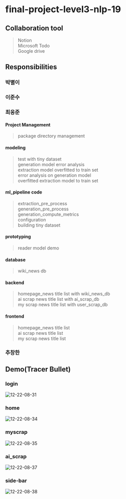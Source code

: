# final-project-level3-nlp-19
## Collaboration tool
> Notion  
> Microsoft Todo  
> Google drive  

## Responsibilities

### 박별이

### 이준수

### 최웅준
#### Project Management
> package directory management
#### modeling
> test with tiny dataset  
> generation model error analysis  
> extraction model overfitted to train set   
> error analysis on generation model   
> overfitted extraction model  to train set   

#### ml_pipeline code
> extraction_pre_process  
> generation_pre_process  
> generation_compute_metrics  
> configuration  
> building tiny dataset 
#### prototyping
> reader model demo
#### database
> wiki_news db
#### backend
> homepage_news title list  with wiki_news_db  
> ai scrap news title list  with ai_scrap_db  
> my scrap news title list  with user_scrap_db  
#### frontend
> homepage_news title list  
> ai scrap news title list  
> my scrap news title list  

### 추창한

## Demo(Tracer Bullet)
### login
![12-22-08-31](https://user-images.githubusercontent.com/50165842/147010980-eed7db8f-66a3-416f-a734-a9d568be24cb.gif)

### home
![12-22-08-34](https://user-images.githubusercontent.com/50165842/147011118-e815425b-c799-45a2-aada-e20c271a0069.gif)

### myscrap
![12-22-08-35](https://user-images.githubusercontent.com/50165842/147011244-64db1c90-343a-42ee-87de-e940aaeb3d41.gif)

### ai_scrap
![12-22-08-37](https://user-images.githubusercontent.com/50165842/147011315-6e890362-57dd-4573-92e4-bb13c8c5432b.gif)

### side-bar
![12-22-08-38](https://user-images.githubusercontent.com/50165842/147011357-10b3dfc2-1aaa-4364-96da-c2b93765491b.gif)

